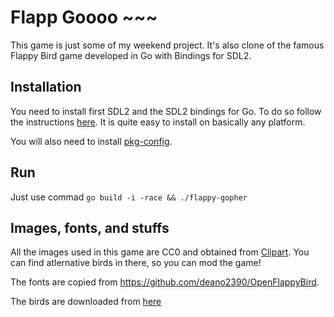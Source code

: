 # Flapp Goooo ~~~

This game is just some of my weekend project. It's also clone of the famous
Flappy Bird game developed in Go with Bindings for SDL2.

## Installation

You need to install first SDL2 and the SDL2 bindings for Go. To do so follow the instructions [here](https://github.com/veandco/go-sdl2).
It is quite easy to install on basically any platform.

You will also need to install [pkg-config](https://en.wikipedia.org/wiki/Pkg-config).

## Run

Just use commad `go build -i -race && ./flappy-gopher`

## Images, fonts, and stuffs

All the images used in this game are CC0 and obtained from [Clipart](https://openclipart.org/tags/flapping).
You can find atlernative birds in there, so you can mod the game!

The fonts are copied from https://github.com/deano2390/OpenFlappyBird.

The birds are downloaded from [here](https://www.youtube.com/redirect?event=video_description&v=aYkxFbd6luY&redir_token=QUFFLUhqa3V0M05zcTFxUmxaekVKSXJTQmxUTWh3TnZKUXxBQ3Jtc0tuS0E2M0QwNUQ3X0ZPdDdZMENYNWQtd2lvQkpSNDhtZzgxZUpyNVptdFZVMDFGRHRYOEktYXVnVUFjdFpESTlZQmV2WnQ2bHBIcC10YThWWHlmTzd4SG1KWVQ0M3dHZnJJXy1sd1hOVlBvRnJnX2IzVQ%3D%3D&q=http%3A%2F%2Fopengameart.org%2Fcontent%2Ffree-game-asset-grumpy-flappy-bird-sprite-sheets)

